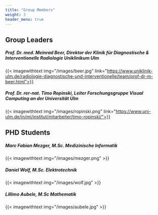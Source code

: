 ```yaml
---
title: "Group Members"
weight: 3
header_menu: true
---
```





## Group Leaders

##### Prof. Dr. med. Meinrad Beer, Direktor der Klinik für Diagnostische & Interventionelle Radiologie Uniklinikum Ulm

{{< imagewithtext img="/images/beer.jpg"  link="https://www.uniklinik-ulm.de/radiologie-diagnostische-und-interventionelle/team/prof-dr-m-beer.html">}}

##### Prof. Dr. rer-nat. Timo Ropinski, Leiter Forschungsgruppe Visual Computing an der Universität Ulm 

{{< imagewithtext img="/images/ropinski.png" link="https://www.uni-ulm.de/in/mi/institut/mitarbeiter/timo-ropinski/">}}

## PHD Students

##### Marc Fabian Mezger, M.Sc. Medizinische Informatik
{{< imagewithtext img="/images/mezger.png"  >}}

##### Daniel Wolf, M.Sc. Elektrotechnik
{{< imagewithtext img="/images/wolf.jpg"  >}}
##### Lillimo Aubele, M.Sc Mathematik
{{< imagewithtext img="/images/aubele.jpg"  >}}



